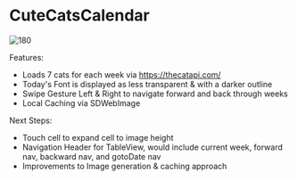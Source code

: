 # CuteCatsCalendar 

![180](https://github.com/user-attachments/assets/08da4c27-9417-4f33-8dd1-b80c55c1be16)

Features:
 - Loads 7 cats for each week via https://thecatapi.com/
 - Today's Font is displayed as less transparent & with a darker outline
 - Swipe Gesture Left & Right to navigate forward and back through weeks
 - Local Caching via SDWebImage


Next Steps:
 - Touch cell to expand cell to image height
 - Navigation Header for TableView, would include current week, forward nav, backward nav, and gotoDate nav
 - Improvements to Image generation & caching approach

